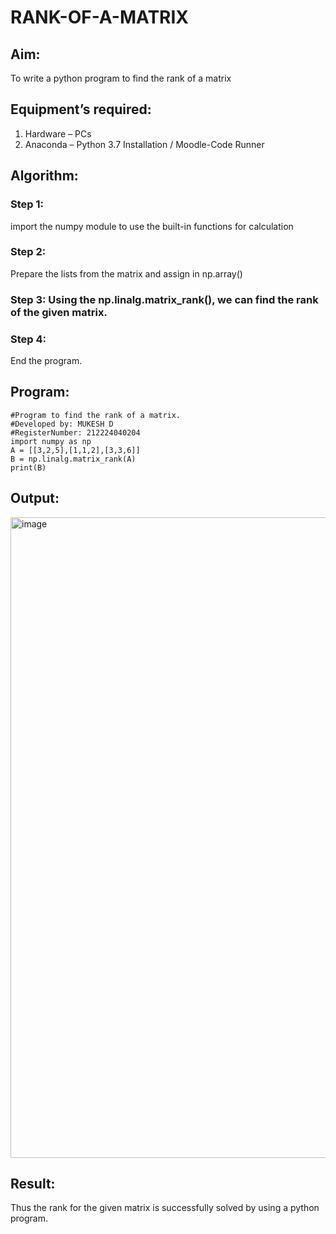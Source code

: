# RANK-OF-A-MATRIX
## Aim:
To write a python program to find the rank of a matrix
## Equipment’s required:
1. 	Hardware – PCs
2. 	Anaconda – Python 3.7 Installation / Moodle-Code Runner
## Algorithm:
### Step 1: 

import the numpy module to use the built-in functions for calculation

### Step 2: 

Prepare the lists from the matrix and assign in np.array()

### Step 3: Using the np.linalg.matrix_rank(), we can find the rank of the given matrix.

### Step 4: 

End the program.

## Program:
```
#Program to find the rank of a matrix.
#Developed by: MUKESH D
#RegisterNumber: 212224040204
import numpy as np
A = [[3,2,5],[1,1,2],[3,3,6]]
B = np.linalg.matrix_rank(A)
print(B)
```
## Output:
<img width="1897" height="1025" alt="image" src="https://github.com/user-attachments/assets/66df76dd-8dfc-43c7-b015-b76d75dd1e87" />


## Result:
Thus the rank for the given matrix is successfully solved by  using a python program.


